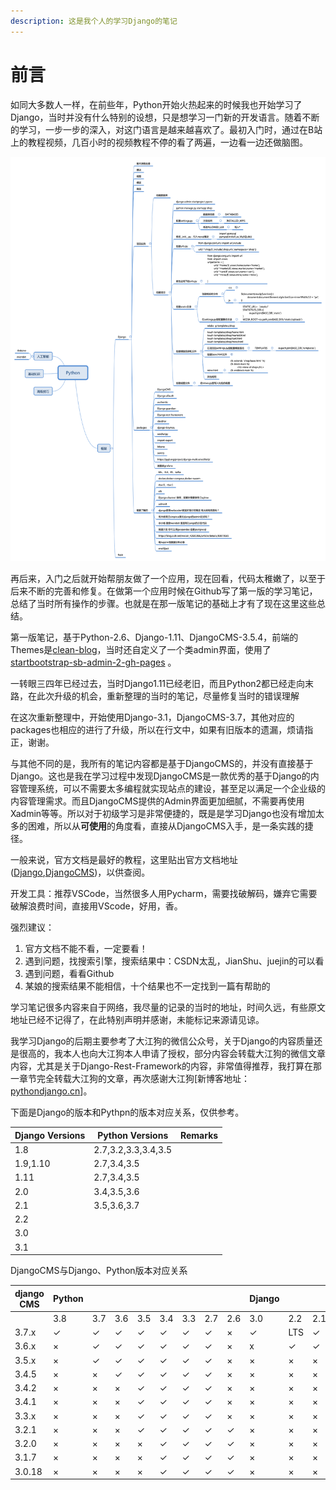 ```yaml
---
description: 这是我个人的学习Django的笔记
---
```


# 前言

如同大多数人一样，在前些年，Python开始火热起来的时候我也开始学习了Django，当时并没有什么特别的设想，只是想学习一门新的开发语言。随着不断的学习，一步一步的深入，对这门语言是越来越喜欢了。最初入门时，通过在B站上的教程视频，几百小时的视频教程不停的看了两遍，一边看一边还做脑图。

![](.gitbook/assets/Python.png)

再后来，入门之后就开始帮朋友做了一个应用，现在回看，代码太稚嫩了，以至于后来不断的完善和修复。在做第一个应用时候在Github写了第一版的学习笔记，总结了当时所有操作的步骤。也就是在那一版笔记的基础上才有了现在这里这些总结。

第一版笔记，基于Python-2.6、Django-1.11、DjangoCMS-3.5.4，前端的Themes是[clean-blog](https://startbootstrap.com/themes/clean-blog/)，当时还自定义了一个类admin界面，使用了[startbootstrap-sb-admin-2-gh-pages](https://startbootstrap.com/template-categories/all/) 。

一转眼三四年已经过去，当时Django1.11已经老旧，而且Python2都已经走向末路，在此次升级的机会，重新整理的当时的笔记，尽量修复当时的错误理解

在这次重新整理中，开始使用Django-3.1，DjangoCMS-3.7，其他对应的packages也相应的进行了升级，所以在行文中，如果有旧版本的遗漏，烦请指正，谢谢。

与其他不同的是，我所有的笔记内容都是基于DjangoCMS的，并没有直接基于Django。这也是我在学习过程中发现DjangoCMS是一款优秀的基于Django的内容管理系统，可以不需要太多编程就实现站点的建设，甚至足以满足一个企业级的内容管理需求。而且DjangoCMS提供的Admin界面更加细腻，不需要再使用Xadmin等等。所以对于初级学习是非常便捷的，既是是学习Django也没有增加太多的困难，所以从**可使用**的角度看，直接从DjangoCMS入手，是一条实践的捷径。

一般来说，官方文档是最好的教程，这里贴出官方文档地址([Django](https://docs.djangoproject.com/zh-hans/3.1/),[DjangoCMS](http://docs.django-cms.org/en/latest/))，以供查阅。



开发工具：推荐VSCode，当然很多人用Pycharm，需要找破解码，嫌弃它需要破解浪费时间，直接用VScode，好用，香。

强烈建议：

1. 官方文档不能不看，一定要看！
2. 遇到问题，找搜索引擎，搜索结果中：CSDN太乱，JianShu、juejin的可以看
3. 遇到问题，看看Github
4. 某娘的搜索结果不能相信，十个结果也不一定找到一篇有帮助的

学习笔记很多内容来自于网络，我尽量的记录的当时的地址，时间久远，有些原文地址已经不记得了，在此特别声明并感谢，未能标记来源请见谅。

我学习Django的后期主要参考了大江狗的微信公众号，关于Django的内容质量还是很高的，我本人也向大江狗本人申请了授权，部分内容会转载大江狗的微信文章内容，尤其是关于Django-Rest-Framework的内容，非常值得推荐，我打算在那一章节完全转载大江狗的文章，再次感谢大江狗\[新博客地址：[pythondjango.cn](https://pythondjango.cn)]。



下面是Django的版本和Pythpn的版本对应关系，仅供参考。

| Django Versions | Python Versions     | Remarks |
| --------------- | ------------------- | :-----: |
| 1.8             | 2.7,3.2,3.3,3.4,3.5 |         |
| 1.9,1.10        | 2.7,3.4,3.5         |         |
| 1.11            | 2.7,3.4,3.5         |         |
| 2.0             | 3.4,3.5,3.6         |         |
| 2.1             | 3.5,3.6,3.7         |         |
| 2.2             |                     |         |
| 3.0             |                     |         |
| 3.1             |                     |         |

DjangoCMS与Django、Python版本对应关系



| django CMS | Python |     |     |     |     |     |     |     | Django |     |     |     |      |      |     |     |     |     |
| ---------- | ------ | --- | --- | --- | --- | --- | --- | --- | ------ | --- | --- | --- | ---- | ---- | --- | --- | --- | --- |
|            | 3.8    | 3.7 | 3.6 | 3.5 | 3.4 | 3.3 | 2.7 | 2.6 | 3.0    | 2.2 | 2.1 | 2.0 | 1.11 | 1.10 | 1.9 | 1.8 | 1.6 | 1.4 |
| 3.7.x      | ✓      | ✓   | ✓   | ✓   | ✓   | ✓   | ✓   | ×   | ✓      | LTS | ✓   | ✓   | LTS  | ×    | ×   | ×   | ×   | ×   |
| 3.6.x      | ×      | ✓   | ✓   | ✓   | ✓   | ✓   | ✓   | ×   | x      | ✓   | ✓   | ✓   | ✓    | ×    | ×   | ×   | ×   | ×   |
| 3.5.x      | ×      | ✓   | ✓   | ✓   | ✓   | ✓   | ✓   | ×   | ×      | ×   | ×   | ×   | ✓    | ✓    | ✓   | ✓   | ×   | ×   |
| 3.4.5      | ×      | ×   | ✓   | ✓   | ✓   | ✓   | ✓   | ×   | ×      | ×   | ×   | ×   | LTS  | ✓    | ✓   | LTS | ×   | ×   |
| 3.4.2      | ×      | ×   | ×   | ✓   | ✓   | ✓   | ✓   | ×   | ×      | ×   | ×   | ×   | ×    | ✓    | ✓   | ✓   | ×   | ×   |
| 3.4.1      | ×      | ×   | ×   | ✓   | ✓   | ✓   | ✓   | ×   | ×      | ×   | ×   | ×   | ×    | ×    | ✓   | ✓   | ×   | ×   |
| 3.3.x      | ×      | ×   | ×   | ✓   | ✓   | ✓   | ✓   | ×   | ×      | ×   | ×   | ×   | ×    | ×    | ✓   | ✓   | ×   | ×   |
| 3.2.1      | ×      | ×   | ×   | ✓   | ✓   | ✓   | ✓   | ✓   | ×      | ×   | ×   | ×   | ×    | ×    | ✓   | ✓   | ✓   | ×   |
| 3.2.0      | ×      | ×   | ×   | ×   | ✓   | ✓   | ✓   | ✓   | ×      | ×   | ×   | ×   | ×    | ×    | ×   | ✓   | ✓   | ×   |
| 3.1.7      | ×      | ×   | ×   | ×   | ✓   | ✓   | ✓   | ✓   | ×      | ×   | ×   | ×   | ×    | ×    | ×   | ✓   | ✓   | ×   |
| 3.0.18     | ×      | ×   | ×   | ×   | ✓   | ✓   | ✓   | ✓   | ×      | ×   | ×   | ×   | ×    | ×    | ×   | ×   | ✓   | ✓   |
